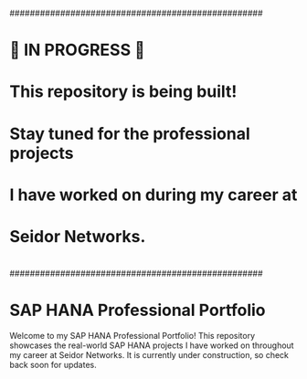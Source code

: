 ##################################################
#                                                #
#               🚧 IN PROGRESS 🚧               #
#        This repository is being built!        #
#    Stay tuned for the professional projects   #
#     I have worked on during my career at      #
#            Seidor Networks.                   #
#                                                #
##################################################

# SAP HANA Professional Portfolio

Welcome to my SAP HANA Professional Portfolio! This repository showcases the real-world SAP HANA projects I have worked on throughout my career at Seidor Networks. It is currently under construction, so check back soon for updates.


